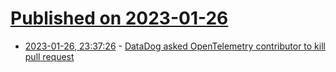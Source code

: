 # [Published on 2023-01-26](index.md)

* [2023-01-26, 23:37:26](https://news.ycombinator.com/item?id=34540419) - [DataDog asked OpenTelemetry contributor to kill pull request](https://github.com/open-telemetry/opentelemetry-collector-contrib/pull/5836)
